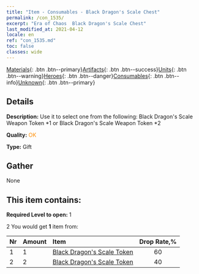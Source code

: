 ```yaml
---
title: "Item - Consumables - Black Dragon's Scale Chest"
permalink: /con_1535/
excerpt: "Era of Chaos  Black Dragon's Scale Chest"
last_modified_at: 2021-04-12
locale: en
ref: "con_1535.md"
toc: false
classes: wide
---
```

 [Materials](/){: .btn .btn--primary}[Artifacts](/Artifacts/){: .btn .btn--success}[Units](/Units/){: .btn .btn--warning}[Heroes](/Heroes/){: .btn .btn--danger}[Consumables](/Consumables/){: .btn .btn--info}[Unknown](/Unknown/){: .btn .btn--primary}

## Details
 **Description:** Use it to select one from the following: Black Dragon's Scale Weapon Token *1 or Black Dragon's Scale Weapon Token *2

 **Quality:** <span style="color: #FF8C00">OK</span>

 **Type:** Gift

## Gather

  None

## This item contains:

 **Required Level to open:** 1

 2 You would get **1** item  from:

  | Nr | Amount |     Item    | Drop Rate,% |
  |:---|:-------|:------------|:---------:|
  | 1 | 1 | [Black Dragon's Scale Token](/Items/con_993/) | 60 | 
  | 2 | 2 | [Black Dragon's Scale Token](/Items/con_993/) | 40 | 
